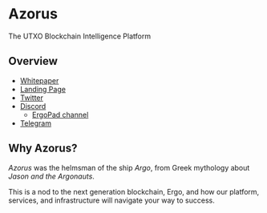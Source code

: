 # Azorus

The UTXO Blockchain Intelligence Platform

## Overview

* [Whitepaper](https://github.com/gsblabsio/azorus/blob/main/WHITEPAPER.md)
* [Landing Page](https://www.azorus.xyz/)
* [Twitter](https://twitter.com/azorus_xyz)
* [Discord](https://discord.gg/VXPSCBtN6S)
	+ [ErgoPad channel](https://discord.gg/MdQMWGgcPP)
* [Telegram](https://t.me/azorus_xyz)


## Why Azorus?

*Azorus* was the helmsman of the ship *Argo*, from Greek mythology about *Jason and the Argonauts*.

This is a nod to the next generation blockchain, Ergo, and how our platform, services, and infrastructure will navigate your way to success. 





